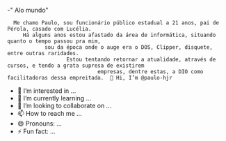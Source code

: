 -" Alo mundo"
     
      Me chamo Paulo, sou funcionário público estadual a 21 anos, pai de Pérola, casado com Lucélia. 
         Há alguns anos estou afastado da área de informática, situando  quanto o tempo passou pra mim, 
                sou da época onde o auge era o DOS, Clipper, disquete, entre outras raridades. 
                       Estou tentando retornar a atualidade, através de cursos, e tendo a grata supresa de existirem
                                 empresas, dentre estas, a DIO como facilitadoras dessa empreitada.  👋 Hi, I’m @paulo-hjr
- 👀 I’m interested in ...
- 🌱 I’m currently learning ...
- 💞️ I’m looking to collaborate on ...
- 📫 How to reach me ...
- 😄 Pronouns: ...
- ⚡ Fun fact: ...

<!---
paulo-hjr/paulo-hjr is a ✨ special ✨ repository because its `README.md` (this file) appears on your GitHub profile.
You can click the Preview link to take a look at your changes.
--->
